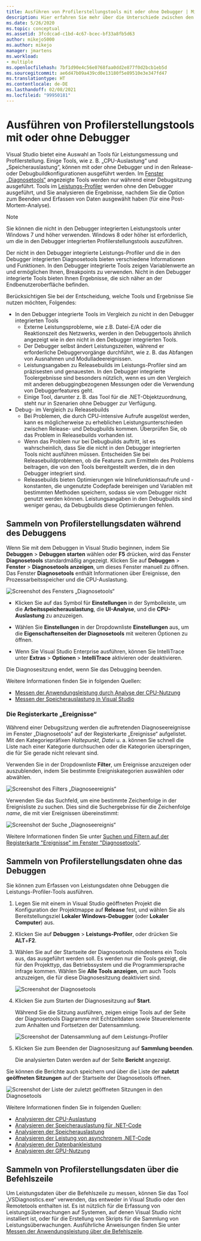```yaml
---
title: Ausführen von Profilerstellungstools mit oder ohne Debugger | Microsoft-Dokumentation
description: Hier erfahren Sie mehr über die Unterschiede zwischen den verschiedenen verfügbaren Modi für Profilerstellungstools.
ms.date: 5/26/2020
ms.topic: conceptual
ms.assetid: 3fcdccad-c1bd-4c67-bcec-bf33a8fb5d63
author: mikejo5000
ms.author: mikejo
manager: jmartens
ms.workload:
- multiple
ms.openlocfilehash: 7bf1d90e4c56e0768faa0dd2e877f0d2bcb1eb5d
ms.sourcegitcommit: ae6d47b09a439cd0e13180f5e89510e3e347fd47
ms.translationtype: HT
ms.contentlocale: de-DE
ms.lasthandoff: 02/08/2021
ms.locfileid: "99950181"
---
```

# <a name="run-profiling-tools-with-or-without-the-debugger"></a>Ausführen von Profilerstellungstools mit oder ohne Debugger

Visual Studio bietet eine Auswahl an Tools für Leistungsmessung und Profilerstellung. Einige Tools, wie z. B. „CPU-Auslastung“ und „Speicherauslastung“, können mit oder ohne Debugger und in den Release- oder Debugbuildkonfigurationen ausgeführt werden. Im [Fenster „Diagnosetools“](../profiling/profiling-feature-tour.md#measure-performance-while-debugging) angezeigte Tools werden nur während einer Debugsitzung ausgeführt. Tools im [Leistungs-Profiler](../profiling/profiling-feature-tour.md#post_mortem) werden ohne den Debugger ausgeführt, und Sie analysieren die Ergebnisse, nachdem Sie die Option zum Beenden und Erfassen von Daten ausgewählt haben (für eine Post-Mortem-Analyse).

>[!NOTE]
>Sie können die nicht in den Debugger integrierten Leistungstools unter Windows 7 und höher verwenden. Windows 8 oder höher ist erforderlich, um die in den Debugger integrierten Profilerstellungstools auszuführen.

Der nicht in den Debugger integrierte Leistungs-Profiler und die in den Debugger integrierten Diagnosetools bieten verschiedene Informationen und Funktionen. In den Debugger integrierte Tools zeigen Variablenwerte an und ermöglichen Ihnen, Breakpoints zu verwenden. Nicht in den Debugger integrierte Tools bieten Ihnen Ergebnisse, die sich näher an der Endbenutzeroberfläche befinden.

Berücksichtigen Sie bei der Entscheidung, welche Tools und Ergebnisse Sie nutzen möchten, Folgendes:

- In den Debugger integrierte Tools im Vergleich zu nicht in den Debugger integrierten Tools
  - Externe Leistungsprobleme, wie z.B. Datei-E/A oder die Reaktionszeit des Netzwerks, werden in den Debuggertools ähnlich angezeigt wie in den nicht in den Debugger integrierten Tools.
  - Der Debugger selbst ändert Leistungszeiten, während er erforderliche Debuggervorgänge durchführt, wie z. B. das Abfangen von Ausnahmen und Modulladeereignissen.
  - Leistungsangaben zu Releasebuilds im Leistungs-Profiler sind am präzisesten und genauesten. In den Debugger integrierte Toolergebnisse sind besonders nützlich, wenn es um den Vergleich mit anderen debuggingbezogenen Messungen oder die Verwendung von Debuggerfeatures geht.
  - Einige Tool, darunter z. B. das Tool für die .NET-Objektzuordnung, steht nur in Szenarien ohne Debugger zur Verfügung.
- Debug- im Vergleich zu Releasebuilds
  - Bei Problemen, die durch CPU-intensive Aufrufe ausgelöst werden, kann es möglicherweise zu erheblichen Leistungsunterschieden zwischen Release- und Debugbuilds kommen. Überprüfen Sie, ob das Problem in Releasebuilds vorhanden ist.
  - Wenn das Problem nur bei Debugbuilds auftritt, ist es wahrscheinlich, dass Sie die nicht in den Debugger integrierten Tools nicht ausführen müssen. Entscheiden Sie bei Releasebuildproblemen, ob die Features zum Ermitteln des Problems beitragen, die von den Tools bereitgestellt werden, die in den Debugger integriert sind.
  - Releasebuilds bieten Optimierungen wie Inlinefunktionsaufrufe und -konstanten, die ungenutzte Codepfade bereinigen und Variablen mit bestimmten Methoden speichern, sodass sie vom Debugger nicht genutzt werden können. Leistungsangaben in den Debugbuilds sind weniger genau, da Debugbuilds diese Optimierungen fehlen.

## <a name="collect-profiling-data-while-debugging"></a><a name="BKMK_Quick_start__Collect_diagnostic_data"></a> Sammeln von Profilerstellungsdaten während des Debuggens

Wenn Sie mit dem Debuggen in Visual Studio beginnen, indem Sie **Debuggen** > **Debuggen starten** wählen oder **F5** drücken, wird das Fenster **Diagnosetools** standardmäßig angezeigt. Klicken Sie auf **Debuggen** > **Fenster** > **Diagnosetools anzeigen**, um dieses Fenster manuell zu öffnen. Das Fenster **Diagnosetools** enthält Informationen über Ereignisse, den Prozessarbeitsspeicher und die CPU-Auslastung.

![Screenshot des Fensters „Diagnosetools“](../profiling/media/diagnostictoolswindow.png "Fenster „Diagnosetools“")

- Klicken Sie auf das Symbol für **Einstellungen** in der Symbolleiste, um die **Arbeitsspeicherauslastung**, die **UI-Analyse**, und die **CPU-Auslastung** zu anzuzeigen.

- Wählen Sie **Einstellungen** in der Dropdownliste **Einstellungen** aus, um die **Eigenschaftenseiten der Diagnosetools** mit weiteren Optionen zu öffnen.

- Wenn Sie Visual Studio Enterprise ausführen, können Sie IntelliTrace unter **Extras** > **Optionen** > **IntelliTrace** aktivieren oder deaktivieren.

Die Diagnosesitzung endet, wenn Sie das Debugging beenden.

Weitere Informationen finden Sie in folgenden Quellen:

- [Messen der Anwendungsleistung durch Analyse der CPU-Nutzung](../profiling/beginners-guide-to-performance-profiling.md)
- [Messen der Speicherauslastung in Visual Studio](../profiling/memory-usage.md)

### <a name="the-events-tab"></a>Die Registerkarte „Ereignisse“

Während einer Debugsitzung werden die auftretenden Diagnoseereignisse im Fenster „Diagnosetools“ auf der Registerkarte „Ereignisse“ aufgelistet. Mit den Kategoriepräfixen *Haltepunkt*, *Datei* u. a. können Sie schnell die Liste nach einer Kategorie durchsuchen oder die Kategorien überspringen, die für Sie gerade nicht relevant sind.

Verwenden Sie in der Dropdownliste **Filter**, um Ereignisse anzuzeigen oder auszublenden, indem Sie bestimmte Ereigniskategorien auswählen oder abwählen.

![Screenshot des Filters „Diagnoseereignis“](../profiling/media/diagnosticeventfilter.png "Filtern von Diagnoseereignissen")

Verwenden Sie das Suchfeld, um eine bestimmte Zeichenfolge in der Ereignisliste zu suchen. Dies sind die Suchergebnisse für die Zeichenfolge *name*, die mit vier Ereignissen übereinstimmt:

![Screenshot der Suche „Diagnoseereignis“](../profiling/media/diagnosticseventsearch.png "Suchen nach Diagnoseereignissen")

Weitere Informationen finden Sie unter [Suchen und Filtern auf der Registerkarte "Ereignisse" im Fenster "Diagnosetools"](https://devblogs.microsoft.com/devops/searching-and-filtering-the-events-tab-of-the-diagnostic-tools-window/).

## <a name="collect-profiling-data-without-debugging"></a>Sammeln von Profilerstellungsdaten ohne das Debuggen

Sie können zum Erfassen von Leistungsdaten ohne Debuggen die Leistungs-Profiler-Tools ausführen.

1. Legen Sie mit einem in Visual Studio geöffneten Projekt die Konfiguration der Projektmappe auf **Release** fest, und wählen Sie als Bereitstellungsziel **Lokaler Windows-Debugger** (oder **Lokaler Computer**) aus.

1. Klicken Sie auf **Debuggen** > **Leistungs-Profiler**, oder drücken Sie **ALT**+**F2**.

1. Wählen Sie auf der Startseite der Diagnosetools mindestens ein Tools aus, das ausgeführt werden soll. Es werden nur die Tools gezeigt, die für den Projekttyp, das Betriebssystem und die Programmiersprache infrage kommen. Wählen Sie **Alle Tools anzeigen**, um auch Tools anzuzeigen, die für diese Diagnosesitzung deaktiviert sind.

   ![Screenshot der Diagnosetools](../profiling/media/diaghubsummarypage.png "DIAG_SelectTool")

1. Klicken Sie zum Starten der Diagnosesitzung auf **Start**.

   Während Sie die Sitzung ausführen, zeigen einige Tools auf der Seite der Diagnosetools Diagramme mit Echtzeitdaten sowie Steuerelemente zum Anhalten und Fortsetzen der Datensammlung.

    ![Screenshot der Datensammlung auf dem Leistungs-Profiler](../profiling/media/diaghubcollectdata.png "Sammeln von Daten im Hub")

1. Klicken Sie zum Beenden der Diagnosesitzung auf **Sammlung beenden**.

   Die analysierten Daten werden auf der Seite **Bericht** angezeigt.

Sie können die Berichte auch speichern und über die Liste der **zuletzt geöffneten Sitzungen** auf der Startseite der Diagnosetools öffnen.

![Screenshot der Liste der zuletzt geöffneten Sitzungen in den Diagnosetools](../profiling/media/diaghubopenexistingdiagsession.png "PDHUB_OpenExistingDiagSession")

Weitere Informationen finden Sie in folgenden Quellen:

- [Analysieren der CPU-Auslastung](../profiling/cpu-usage.md)
- [Analysieren der Speicherauslastung für .NET-Code](../profiling/dotnet-alloc-tool.md)
- [Analysieren der Speicherauslastung](../profiling/memory-usage-without-debugging2.md)
- [Analysieren der Leistung von asynchronem .NET-Code](../profiling/analyze-async.md)
- [Analysieren der Datenbankleistung](../profiling/analyze-database.md)
- [Analysieren der GPU-Nutzung](../profiling/gpu-usage.md)

## <a name="collect-profiling-data-from-the-command-line"></a>Sammeln von Profilerstellungsdaten über die Befehlszeile

Um Leistungsdaten über die Befehlszeile zu messen, können Sie das Tool „VSDiagnostics.exe“ verwenden, das entweder in Visual Studio oder den Remotetools enthalten ist. Es ist nützlich für die Erfassung von Leistungsüberwachungen auf Systemen, auf denen Visual Studio nicht installiert ist, oder für die Erstellung von Skripts für die Sammlung von Leistungsüberwachungen. Ausführliche Anweisungen finden Sie unter [Messen der Anwendungsleistung über die Befehlszeile](../profiling/profile-apps-from-command-line.md).